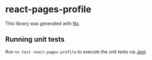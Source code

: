 # react-pages-profile

This library was generated with [Nx](https://nx.dev).

## Running unit tests

Run `nx test react-pages-profile` to execute the unit tests via [Jest](https://jestjs.io).
